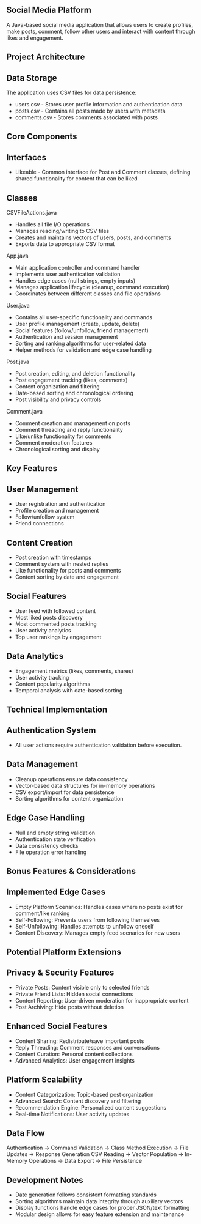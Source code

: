 Social Media Platform
--
A Java-based social media application that allows users to create profiles, make posts, comment, follow other users and interact with content through likes and engagement.


Project Architecture
--
Data Storage
--
The application uses CSV files for data persistence:
- users.csv - Stores user profile information and authentication data
- posts.csv - Contains all posts made by users with metadata
- comments.csv - Stores comments associated with posts


Core Components
--
Interfaces
--
- Likeable - Common interface for Post and Comment classes, defining shared functionality for content that can be liked


Classes
--
CSVFileActions.java

- Handles all file I/O operations
- Manages reading/writing to CSV files
- Creates and maintains vectors of users, posts, and comments
- Exports data to appropriate CSV format

App.java

- Main application controller and command handler
- Implements user authentication validation
- Handles edge cases (null strings, empty inputs)
- Manages application lifecycle (cleanup, command execution)
- Coordinates between different classes and file operations

User.java

- Contains all user-specific functionality and commands
- User profile management (create, update, delete)
- Social features (follow/unfollow, friend management)
- Authentication and session management
- Sorting and ranking algorithms for user-related data
- Helper methods for validation and edge case handling

Post.java

- Post creation, editing, and deletion functionality
- Post engagement tracking (likes, comments)
- Content organization and filtering
- Date-based sorting and chronological ordering
- Post visibility and privacy controls

Comment.java

- Comment creation and management on posts
- Comment threading and reply functionality
- Like/unlike functionality for comments
- Comment moderation features
- Chronological sorting and display


Key Features
--
User Management
--
- User registration and authentication
- Profile creation and management
- Follow/unfollow system
- Friend connections

Content Creation
--
- Post creation with timestamps
- Comment system with nested replies
- Like functionality for posts and comments
- Content sorting by date and engagement

Social Features
--
- User feed with followed content
- Most liked posts discovery
- Most commented posts tracking
- User activity analytics
- Top user rankings by engagement

Data Analytics
--
- Engagement metrics (likes, comments, shares)
- User activity tracking
- Content popularity algorithms
- Temporal analysis with date-based sorting


Technical Implementation
--
Authentication System
--
- All user actions require authentication validation before execution.

Data Management
--
- Cleanup operations ensure data consistency
- Vector-based data structures for in-memory operations
- CSV export/import for data persistence
- Sorting algorithms for content organization

Edge Case Handling
--
- Null and empty string validation
- Authentication state verification
- Data consistency checks
- File operation error handling

Bonus Features & Considerations
--
Implemented Edge Cases
--
- Empty Platform Scenarios: Handles cases where no posts exist for comment/like ranking
- Self-Following: Prevents users from following themselves
- Self-Unfollowing: Handles attempts to unfollow oneself
- Content Discovery: Manages empty feed scenarios for new users

Potential Platform Extensions
--
Privacy & Security Features
--
- Private Posts: Content visible only to selected friends
- Private Friend Lists: Hidden social connections
- Content Reporting: User-driven moderation for inappropriate content
- Post Archiving: Hide posts without deletion

Enhanced Social Features
--
- Content Sharing: Redistribute/save important posts
- Reply Threading: Comment responses and conversations
- Content Curation: Personal content collections
- Advanced Analytics: User engagement insights

Platform Scalability
--
- Content Categorization: Topic-based post organization
- Advanced Search: Content discovery and filtering
- Recommendation Engine: Personalized content suggestions
- Real-time Notifications: User activity updates

Data Flow
--
Authentication → Command Validation → Class Method Execution → File Updates → Response Generation
CSV Reading → Vector Population → In-Memory Operations → Data Export → File Persistence

Development Notes
--
- Date generation follows consistent formatting standards
- Sorting algorithms maintain data integrity through auxiliary vectors
- Display functions handle edge cases for proper JSON/text formatting
- Modular design allows for easy feature extension and maintenance
